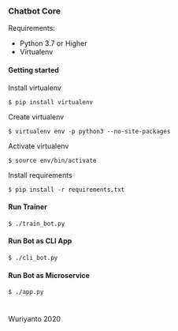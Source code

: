 ### Chatbot Core

Requirements:

- Python 3.7 or Higher
- Virtualenv

#### Getting started

Install virtualenv
```shell
$ pip install virtualenv 
```

Create virtualenv
```shell
$ virtualenv env -p python3 --no-site-packages
```

Activate virtualenv
```shell
$ source env/bin/activate
```

Install requirements 
```shell
$ pip install -r requirements.txt
```

#### Run Trainer

```shell
$ ./train_bot.py
```

#### Run Bot as CLI App

```shell
$ ./cli_bot.py
```

#### Run Bot as Microservice

```shell
$ ./app.py
```

#
Wuriyanto 2020